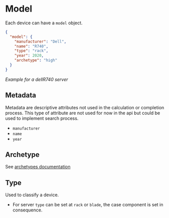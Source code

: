 # Model

Each device can have a ```model``` object.

``` json
{
  "model": {
    "manufacturer": "Dell",
    "name": "R740",
    "type": "rack",
    "year": 2020,
    "archetype": "high"
  }
}
```
*Example for a dellR740 server*

## Metadata 

Metadata are descriptive attributes not used in the calculation or completion process.
This type of attribute are not used for now in the api but could be used to implement search process.

* ```manufacturer```
* ```name```
* ```year```

## Archetype

See [archetypes documentation](../FUNCTIONNAL/archetypes.md#using-archetype-in-model-object)


## Type

Used to classify a device.

* For server ```type``` can be set at ```rack``` or ```blade```, the case component is set in consequence. 
